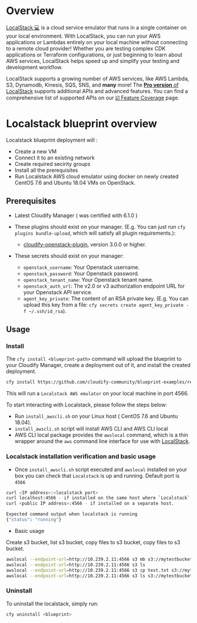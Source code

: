 # Overview

[LocalStack 💻](https://localstack.cloud) is a cloud service emulator that runs in a single container on your local environment.
With LocalStack, you can run your AWS applications or Lambdas entirely on your local machine without connecting to a remote cloud provider!
Whether you are testing complex CDK applications or Terraform configurations, or just beginning to learn about AWS services,
LocalStack helps speed up and simplify your testing and development workflow.

LocalStack supports a growing number of AWS services, like AWS Lambda, S3, Dynamodb, Kinesis, SQS, SNS, and **many** more!
The [**Pro version** of LocalStack](https://localstack.cloud/pricing) supports additional APIs and advanced features.
You can find a comprehensive list of supported APIs on our [☑️ Feature Coverage](https://github.com/localstack/localstack/blob/master/doc/feature_coverage.md) page.

# Localstack blueprint overview 

Localstack blueprint deployment will :

* Create a new VM
* Connect it to an existing network
* Create required secirity groups
* Install all the prerequisites 
* Run Localstack AWS cloud emulator using docker on newly created CentOS 7.6 and Ubuntu 18.04 VMs on OpenStack.

## Prerequisites

* Latest Cloudify Manager ( was certified with 6.1.0 )

* These plugins should exist on your manager. (E.g. You can just run `cfy plugins bundle-upload`, which will satisfy all plugin requirements.):

  * [cloudify-openstack-plugin](https://github.com/cloudify-cosmo/cloudify-openstack-plugin/releases), version 3.0.0 or higher.
 

* These secrets should exist on your manager:
  * `openstack_username`: Your Openstack username.
  * `openstack_password`: Your Openstack password.
  * `openstack_tenant_name`: Your Openstack tenant name.
  * `openstack_auth_url`: The v2.0 or v3 authorization endpoint URL for your Openstack API service.
  * `agent_key_private`: The content of an RSA private key. (E.g. You can upload this key from a file: `cfy secrets create agent_key_private -f ~/.ssh/id_rsa`).
 

## Usage
 
### Install 

The `cfy install <blueprint-path>` command will upload the blueprint to your Cloudify Manager, create a deployment out of it, and install the created deployment. 

```bash
cfy install https://github.com/cloudify-community/blueprint-examples/releases/download/latest/localstack-blueprint.zip
```

This will run a `Localstack AWS emulator` on your local machine in port 4566. 

To start interacting with Localstack, please follow the steps below: 

 * Run `install_awscli.sh` on your Linux host ( CentOS 7.6 and Ubuntu 18.04).  
 * `install_awscli.sh` script will install AWS CLI and AWS CLI local
 * AWS CLI local package provides the `awslocal` command, which is a thin wrapper around the `aws`
command line interface for use with [LocalStack](https://github.com/localstack/localstack).

### Localstack installation verification and basic usage

 * Once `install_awscli.sh` script executed and `awslocal` installed on your box you can check that `Localstack` is up and running. Default port is `4566`
  
  ```bash
curl <IP address>:<localstack port>
curl localhost:4566 - if installed on the same host where `Localstack` is running
curl <public IP address>:4566 - if installed on a separate host.

Expected command output when localstack is running 
{"status": "running"}
```
 * Basic usage
 
  Create s3 bucket, list s3 bucket, copy files to s3 bucket, copy files to s3 bucket.
 
 ```bash
 awslocal --endpoint-url=http://10.239.2.11:4566 s3 mb s3://mytestbucket
 awslocal --endpoint-url=http://10.239.2.11:4566 s3 ls
 awslocal --endpoint-url=http://10.239.2.11:4566 s3 cp test.txt s3://mytestbucket
 awslocal --endpoint-url=http://10.239.2.11:4566 s3 ls s3://mytestbucket
 ```
 


### Uninstall
To uninstall the localstack, simply run:

```bash
cfy uninstall <blueprint>
```





